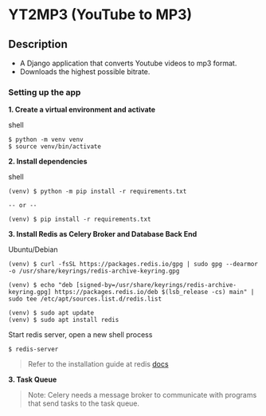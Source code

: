 # YT2MP3 (YouTube to MP3)

## Description
- A Django application that converts Youtube videos to mp3 format.
- Downloads the highest possible bitrate.

### Setting up the app

**1. Create a virtual environment and activate**

shell
```
$ python -m venv venv
$ source venv/bin/activate
```

**2. Install dependencies**

shell
```
(venv) $ python -m pip install -r requirements.txt

-- or --

(venv) $ pip install -r requirements.txt
```

**3. Install Redis as Celery Broker and Database Back End**

Ubuntu/Debian
```
(venv) $ curl -fsSL https://packages.redis.io/gpg | sudo gpg --dearmor -o /usr/share/keyrings/redis-archive-keyring.gpg

(venv) $ echo "deb [signed-by=/usr/share/keyrings/redis-archive-keyring.gpg] https://packages.redis.io/deb $(lsb_release -cs) main" | sudo tee /etc/apt/sources.list.d/redis.list

(venv) $ sudo apt update
(venv) $ sudo apt install redis
```

Start redis server, open a new shell process
```
$ redis-server
```

> Refer to the installation guide at redis [docs](https://redis.io/docs/getting-started/installation/install-redis-on-linux/)

**3. Task Queue**
> Note: Celery needs a message broker to communicate with programs that send tasks to the task queue.